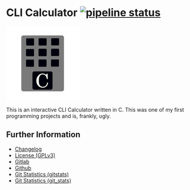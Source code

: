 # CLI Calculator [![pipeline status](https://gitlab.namibsun.net/namboy94/c-calculator/badges/master/pipeline.svg)](https://gitlab.namibsun.net/namboy94/c-calculator/commits/master)

![Logo](resources/logo/logo-readme.png)

This is an interactive CLI Calculator written in C. This was one of my
first programming projects and is, frankly, ugly.

## Further Information

* [Changelog](https://gitlab.namibsun.net/namboy94/c-calculator/raw/master/CHANGELOG)
* [License (GPLv3)](https://gitlab.namibsun.net/namboy94/c-calculator/raw/master/LICENSE)
* [Gitlab](https://gitlab.namibsun.net/namboy94/c-calculator)
* [Github](https://github.com/namboy94/c-calculator)
* [Git Statistics (gitstats)](https://gitstats.namibsun.net/gitstats/c-calculator/index.html)
* [Git Statistics (git_stats)](https://gitstats.namibsun.net/git_stats/c-calculator/index.html)
